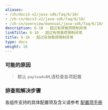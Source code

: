 ```yaml
---
aliases:
- /zh/docs3-v2/java-sdk/faq/6/10/
- /zh-cn/docs3-v2/java-sdk/faq/6/10/
- /zh-cn/overview/mannual/java-sdk/faq/6/10/
description: 6-10 - 超过有效载荷限制异常
linkTitle: 6-10 - 超过有效载荷限制异常
title: 6-10 - 超过有效载荷限制异常
type: docs
weight: 10
---
```







### 可能的原因

> 默认 `payload=8M`,请检查各项配置

### 排查和解决步骤

各组件支持的具体配置项及含义请参考 [配置项手册](/zh-cn/overview/mannual/java-sdk/reference-manual/config/properties/)
